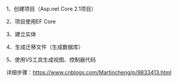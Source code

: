 1、创建项目（Asp.net Core 2.1项目）

2、项目使用EF Core

3、建立实体

4、生成迁移文件（生成数据库）

5、使用VS工具生成视图、控制器代码

详细步骤：https://www.cnblogs.com/Martincheng/p/9833413.html
